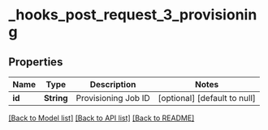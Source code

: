 # _hooks_post_request_3_provisioning
## Properties

| Name | Type | Description | Notes |
|------------ | ------------- | ------------- | -------------|
| **id** | **String** | Provisioning Job ID | [optional] [default to null] |

[[Back to Model list]](../README.md#documentation-for-models) [[Back to API list]](../README.md#documentation-for-api-endpoints) [[Back to README]](../README.md)

